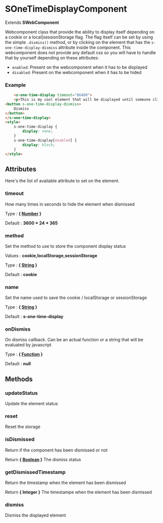 # SOneTimeDisplayComponent

Extends **SWebComponent**

Webcomponent class that provide the ability to display itself depending on a cookie or a local|sessionStorage flag.
The flag itself can be set by using the simple `.dismiss()` method, or by clicking on the element that has the `s-one-time-display-dismiss` attribute inside the component.
This webcomponent does not provide any default css so you will have to handle that by yourself depending on these attributes:
- `enabled`: Present on the webcomponent when it has to be displayed
- `disabled`: Present on the webcomponent when it has to be hided

### Example
```html
	<s-one-time-display timeout="86400">
	<p>This is my cool element that will be displayed until someone click on the button bellow</p>
<button s-one-time-display-dismiss>
	Dismiss
</button>
</s-one-time-display>
<style>
	s-one-time-display {
		display: none;
	}
	s-one-time-display[enabled] {
		display: block;
	}
</style>
```



## Attributes

Here's the list of available attribute to set on the element.

### timeout

How many times in seconds to hide the element when dismissed

Type : **{ [Number](https://developer.mozilla.org/fr/docs/Web/JavaScript/Reference/Objets_globaux/Number) }**

Default : **3600 * 24 * 365**


### method

Set the method to use to store the component display status

Values : **cookie,localStorage,sessionStorage**

Type : **{ [String](https://developer.mozilla.org/fr/docs/Web/JavaScript/Reference/Objets_globaux/String) }**

Default : **cookie**


### name

Set the name used to save the cookie / localStorage or sessionStorage

Type : **{ [String](https://developer.mozilla.org/fr/docs/Web/JavaScript/Reference/Objets_globaux/String) }**

Default : **s-one-time-display**


### onDismiss

On dismiss callback. Can be an actual function or a string that will be evaluated by javascript

Type : **{ [Function](https://developer.mozilla.org/fr/docs/Web/JavaScript/Reference/Objets_globaux/Function) }**

Default : **null**




## Methods


### updateStatus

Update the element status


### reset

Reset the storage


### isDismissed

Return if the component has been dismissed or not

Return **{ [Boolean](https://developer.mozilla.org/fr/docs/Web/JavaScript/Reference/Objets_globaux/Boolean) }** The dismiss status


### getDismissedTimestamp

Return the timestamp when the element has been dismissed

Return **{ Integer }** The timestampe when the element has been dismissed


### dismiss

Dismiss the displayed element